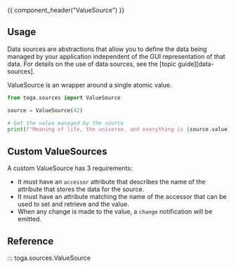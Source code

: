 {{ component_header("ValueSource") }}

## Usage

Data sources are abstractions that allow you to define the data being managed by your application independent of the GUI representation of that data. For details on the use of data sources, see the [topic guide][data-sources].

ValueSource is an wrapper around a single atomic value.

```python
from toga.sources import ValueSource

source = ValueSource(42)

# Get the value managed by the source
print(f"Meaning of life, the universe, and everything is {source.value}")
```

## Custom ValueSources

A custom ValueSource has 3 requirements:

- It must have an `accessor` attribute that describes the name of the attribute that stores the data for the source.
- It must have an attribute matching the name of the accessor that can be used to set and retrieve and the value.
- When any change is made to the value, a `change` notification will be emitted.

## Reference

::: toga.sources.ValueSource
